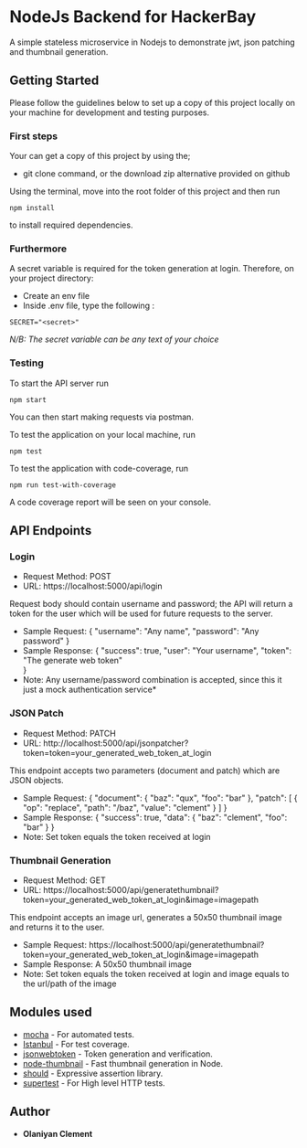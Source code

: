 # NodeJs Backend for HackerBay

A simple stateless microservice in Nodejs to demonstrate jwt, json patching and thumbnail generation.

## Getting Started
Please follow the guidelines below to set up a copy of this project locally on your machine for development and testing purposes. 

### First steps

Your can get a copy of this project by using the;
* git clone command, or the download zip alternative provided on github

Using the terminal, move into the root folder of this project and then run

```
npm install

```
to install required dependencies.

### Furthermore
A secret variable is required for the token generation at login. Therefore, on your project directory:
* Create an env file
* Inside .env file, type the following : 

```
SECRET="<secret>"
```
*N/B: The secret variable can be any text of your choice*

### Testing
To start the API server run

```
npm start
```
You can then start making requests via postman.

To test the application on your local machine, run

```
npm test
```

To test the application with code-coverage, run

```
npm run test-with-coverage
```

A code coverage report will be seen on your console.

## API Endpoints

### Login
* Request Method: POST
* URL: https://localhost:5000/api/login

Request body should contain username and password; the API will return a token for the user which will be used for future requests to the server.
* Sample Request: {
                    "username": "Any name",
                    "password": "Any password"
                }
* Sample Response: {
                    "success": true,
                    "user": "Your username",
                    "token": "The generate web token"   
                }
* Note: Any username/password combination is accepted, since this it just a mock authentication service*

### JSON Patch
* Request Method: PATCH
* URL: http://localhost:5000/api/jsonpatcher?token=token=your_generated_web_token_at_login

This endpoint accepts two parameters (document and patch) which are JSON objects.
* Sample Request: {
                    "document": {
                            "baz": "qux", 
                            "foo": "bar"
                        },
                    "patch": [
                            {
                                "op": "replace", 
                                "path": "/baz", 
                                "value": "clement"
                            }
                        ]
                }
* Sample Response: {
                    "success": true,
                    "data": {
                        "baz": "clement",
                        "foo": "bar"
                    }
                }
* Note: Set token equals the token received at login

### Thumbnail Generation
* Request Method: GET
* URL: https://localhost:5000/api/generatethumbnail?token=your_generated_web_token_at_login&image=imagepath

This endpoint accepts an image url, generates a 50x50 thumbnail image and returns it to the user.

* Sample Request: https://localhost:5000/api/generatethumbnail?token=your_generated_web_token_at_login&image=imagepath
* Sample Response: A 50x50 thumbnail image
* Note:  Set token equals the token received at login and image equals to the url/path of the image 

## Modules used

* [mocha](http://mochajs.org) - For automated tests.
* [Istanbul](https://www.istanbul.js.org) - For test coverage.
* [jsonwebtoken](https://www.npmjs.com/package/mysql2) - Token generation and verification.
* [node-thumbnail](https://www.npmjs.com/package/node-thumbnail) - Fast thumbnail generation in Node.
* [should](https://www.npmjs.com/package/should) - Expressive assertion library.
* [supertest](https://www.npmjs.com/package/supertest) - For High level HTTP tests.

## Author

* **Olaniyan Clement** 
